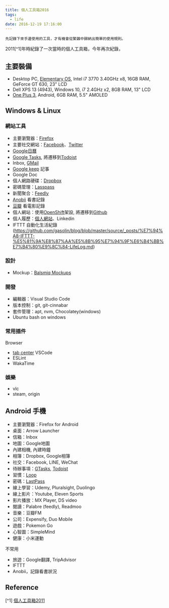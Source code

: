 ```yaml
---
title: 個人工具箱2016
tags:
  - life
date: 2016-12-19 17:16:00
---
```



`先記錄下來手邊使用的工具，才有機會從繁雜中歸納出簡單的使用規則。`

2011[^1]年時紀錄了一次當時的個人工具箱，今年再次紀錄，

## 主要裝備

* Desktop PC, [Elementary OS](https://elementary.io/), Intel i7 3770 3.40GHz x8, 16GB RAM, GeForce GT 630, 23" LCD
* Dell XPS 13 (4943), Windows 10, i7 2.4GHz x2, 8GB RAM, 13" LCD
* [One Plus 3](https://oneplus.net/global/3), Android, 6GB RAM, 5.5" AMOLED

## Windows & Linux

### 網站工具

* 主要瀏覽器：[Firefox](https://www.mozilla.org/en-US/firefox/products/)
* 主要社交網站：[Facebook](http://www.facebook.com/)、[Twitter](https://twitter.com/gasolin)
* [Google日曆](http://www.google.com/calendar)
* [Google Tasks](https://mail.google.com/tasks/canvas?pli=1), 將遷移到[Todoist](https://todoist.com/)
* Inbox, [GMail](http://mail.google.com/)
* [Google keep](http://keep.google.com/) 記事
* Google Doc
* 個人網路硬碟：[Dropbox](http://www.dropbox.com/)
* 密碼管理：[Lasspass](https://www.lastpass.com/)
* 新聞聚合：[Feedly](https://feedly.com/)
* [Anobii](http://www.anobii.com/) 看書記錄
* [豆瓣](http://www.douban.com/) 看電影記錄
* 個人網站：使用[OpenShift](https://www.openshift.com)架設, 將遷移到[Github](https://github.com/gasolin/blog/)
* 個人履歷：[個人網站](http://www.gasolin.idv.tw)、Linkedin
* IFTTT 自動化生活紀錄(https://github.com/gasolin/blog/blob/master/source/_posts/%E7%94%A8-IFTTT-%E5%81%9A%E8%87%AA%E5%8B%95%E7%94%9F%E6%B4%BB%E7%B4%80%E9%8C%84-LifeLog.md)

### 設計

* Mockup：[Balsmiq Mockups](http://www.balsamiq.com/products/mockups)

### 開發

* 編輯器：Visual Studio Code
* 版本控制：git, git-cinnabar
* 套件管理：apt, nvm, Chocolatey(windows)
* Ubuntu bash on windows

### 常用插件

Browser
* [tab center](https://testpilot.firefox.com/experiments/tab-center)
VSCode
* ESLint
* WakaTime

### 娛樂

* vlc
* steam, origin


## Android 手機

* 主要瀏覽器：Firefox for Android
* 桌面：Arrow Launcher
* 信箱：Inbox
* 地圖：Google地圖
* 內建相機, 內建時鐘
* 相簿：Dropbox, Google相簿
* 社交：Facebook, LINE, WeChat
* 待辦事項：[GTasks](https://play.google.com/store/apps/details?id=org.dayup.gtask), [Todoist](https://play.google.com/store/apps/details?id=com.todoist)
* 習慣：[Loop](https://play.google.com/store/apps/details?id=org.isoron.uhabits)
* 密碼：[LastPass](https://play.google.com/store/apps/details?id=com.lastpass.lpandroid)
* 線上學習：Udemy, Pluralsight, Duolingo
* 線上影片：Youtube, Eleven Sports
* 影片播放：MX Player, DS video
* 閱讀：Palabre (feedly), Readmoo
* 音樂：豆瓣FM
* 公司：Expensify, Duo Mobile
* 遊戲：Pokemon Go
* 心智圖：SimpleMind
* 健康：小米運動

不常用

* 旅遊：Google翻譯, TripAdvisor
* IFTTT
* Anobii，記錄看書狀況

## Reference

[^1] [個人工具箱2011](https://blog.gasolin.idv.tw/2013/01/02/%E5%80%8B%E4%BA%BA%E5%B7%A5%E5%85%B7%E7%AE%B12011/)
